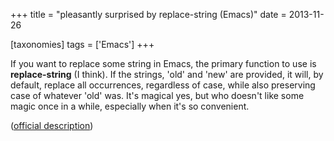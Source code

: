 +++
title = "pleasantly surprised by replace-string (Emacs)"
date = 2013-11-26

[taxonomies]
tags = ['Emacs']
+++

If you want to replace some string in Emacs, the primary function to use
is **replace-string** (I think). If the strings, 'old' and 'new' are
provided, it will, by default, replace all occurrences, regardless of
case, while also preserving case of whatever 'old' was. It's magical
yes, but who doesn't like some magic once in a while, especially when
it's so convenient.

([official description])

[official description]: https://www.gnu.org/software/emacs/manual/html_node/emacs/Unconditional-Replace.html
